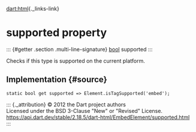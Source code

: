 [dart:html](../../dart-html/dart-html-library){._links-link}

supported property
==================

::: {#getter .section .multi-line-signature}
[bool](../../dart-core/bool-class) supported
:::

Checks if this type is supported on the current platform.

Implementation {#source}
--------------

``` {.language-dart data-language="dart"}
static bool get supported => Element.isTagSupported('embed');
```

::: {._attribution}
© 2012 the Dart project authors\
Licensed under the BSD 3-Clause \"New\" or \"Revised\" License.\
<https://api.dart.dev/stable/2.18.5/dart-html/EmbedElement/supported.html>
:::
